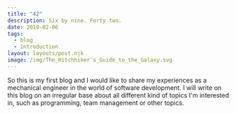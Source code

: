 ```yaml
---
title: "42"
description: Six by nine. Forty two.
date: 2019-02-06
tags:
  - blog
  - introduction
layout: layouts/post.njk
image: /img/The_Hitchhiker's_Guide_to_the_Galaxy.svg
---
```


So this is my first blog and I would like to share my experiences as a mechanical engineer in the world of software development. I will write on this blog on an irregular base about all different kind of topics I'm interested in, such as programming, team management or other topics.